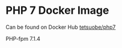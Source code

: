 # PHP 7 Docker Image

Can be found on Docker Hub [tetsuobe/php7](https://hub.docker.com/r/tetsuobe/php7/)

PHP-fpm 7.1.4
